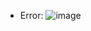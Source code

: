- Error:
  ![image](https://github.com/user-attachments/assets/fe9bc0be-c5df-438a-b6c4-fb18d6d251df)
